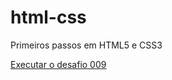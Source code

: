 # html-css
Primeiros passos em HTML5 e CSS3


<a href = "https://klusvarghi.github.io/html5-css3/desafios/desafio009/index.html"> Executar o desafio 009
 

